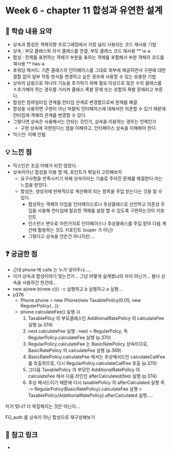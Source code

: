# Week 6 - chapter 11 합성과 유연한 설계

## 📌 학습 내용 요약
- 상속과 합성은 객체지향 프로그래밍에서 가정 널리 사용되는 코드 재사용 기법
- 상속 : 부모 클래스와 자식 클래스를 연결, 부모 클래스 코드 재사용 ** is-a
- 합성 : 전체를 표현하는 객체가 부분을 표하는 객체를 포함해서 부분 객체의 코드를 재사용 ** has-a
- 포워딩 메서드: 기존 클래스의 인터페이스를 그대로 외부에 제공하면서 구현에 대한 결합 없이 일부 작동 방식을 변경하고 싶은 경우에 사용할 수 있는 유용한 기법
- 상속의 남용으로 하나의 기능을 추가하기 위해 필요 이상으로 많은 수의 클래스를 ㅈ추가해야 하는 경우를 가리켜 클래스 폭발 문제 또는 조합의 폭발 문제라고 부른다.
- 합성은 컴파일타임 관계를 런타임 관계로 변경함으로써 문제를 해결
- 합성을 사용하면 구현이 아닌 퍼블릭 인터페이스에 대해서만 의존할 수 있기 때문에 런타임에 객체의 관계를 변경할 수 있다.
- 그렇다면 상속은 사용해서는 안되는 것인가, 상속을 이용하는 경우는 언제인가
  - 구현 상속에 국한된다는 점을 이해하고, 인터페이스 상속을 이해해야 한다.
- 믹스인: 이해 안됨

## 💡 느낀 점
- 믹스인은 조금 이해가 되진 않았다.
- 상속이아닌 합성을 이용 할 때, 포인트가 뭐일지 고민해보자
  - 요구사항을 만족시키기 위해 상속이라는 기술로 주어진 문제를 해결한다 라는 느낌을 받았다.
  - 합성은, 생성자에 반복적으로 계산해야 되는 항목을 주입 받는다는 것을 알 수 있다.
    - 합성하는 객체의 타입을 인터페이스로나 추상클래스로 선언하고 의존성 주입을 사용해 런타임에 필요한 객체를 설정 할 수 있도록 구현하는것이 키포인트
    - 인스턴스 변수로 마찬가지로 인터페이스나 추상클래스를 주입 받아 다음 계산에 활용하는 것도 키포인트 (super 가 아닌)
    - 그렇다고 상속을 안쓴건 아니지만....


## ❓ 궁금한 점
- 근데 phone 에 calls 는 누가 넣어주냐.....
- 이거 상속과 합성이야기 맞는건가... 그냥 어떻게 설계했냐의 차이 아닌가... 둘다 상속을 사용하긴 한건데...
- new a(new b(new c))) : c 실행하고 b 실행하고 a 실행...
- p376
  - Phone phone = new Phone(new TaxablePolicy(0.05, new RegularPolicy(...));
  - phone.calculateFee() 실행 시
    1. TaxablePilcy 의 부모클래스인 AdditionalRatePolicy 의 calculateFee 실행 (p.374)
    2. next.calculateFee 실행 : next = RegularPolcy, 즉 RegularPolicy.calculateFee 실행 (p.370)
    3. RegularPolicy.calculateFee 는 BasicRatePolicy 상속이므로, BasicRatePolicy 의 calculateFee 실행 (p.369)
    4. BasicRatePolicy.calculateFee 에서는 추상메서드인 calculateCallFee 를 호출하므로, 다시 RegularPolicy.calculateCallFee 호출 (p.370)
    5. 그다음 TaxablePolicy 의 부모인 AdditionalRatePolicy 의 calculateFee 에서 다음 라인인 afterCalculated(fee) 실행 (p.374) 
    6. 추상 메서드이기 때문에 다시 taxablePolicy 의 afterCalculated 실행
 즉 -> RegularPolicy(BasicRatePolicy).calculateFee 실행 > TaxablePolicy(AdditionalRatePolicy).afterCalculated 실행.....

이거 맞나? 더 복잡해지는 것은 아닌지...

FG_auth 를 상속이 아닌 합성으로 재구성해보기

  

## 🔗 참고 링크
- 
